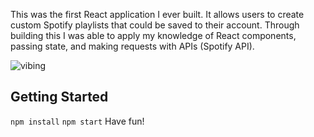 This was the first React application I ever built. It allows users to create custom Spotify playlists that could be saved to their account. Through building this I was able to apply my knowledge of React components, passing state, and making requests with APIs (Spotify API).

![vibing](https://user-images.githubusercontent.com/25446592/189790822-f6bd85a3-8dfb-4159-bebb-8392c15f582f.png)

## Getting Started
`npm install`
`npm start`
Have fun!
